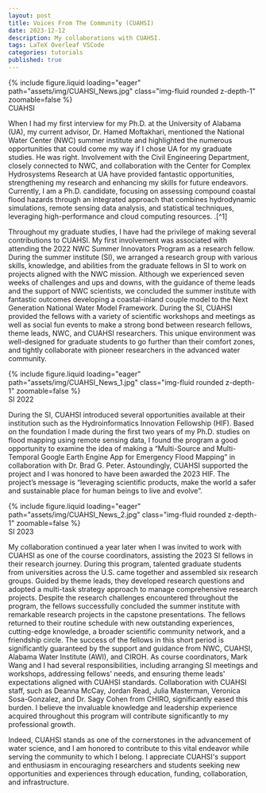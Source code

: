 ```yaml
---
layout: post
title: Voices From The Community (CUAHSI)
date: 2023-12-12
description: My collaborations with CUAHSI.
tags: LaTeX Overleaf VSCode
categories: tutorials
published: true
---
```


<div class="row mt-3">
    <div class="col-12 mt-3 mt-md-0">
        {% include figure.liquid loading="eager" path="assets/img/CUAHSI_News.jpg" class="img-fluid rounded z-depth-1" zoomable=false %}
    </div>
</div>
<div class="caption">
    CUAHSI
  
When I had my first interview for my Ph.D. at the University of Alabama (UA), my current advisor, Dr. Hamed Moftakhari, mentioned the National Water Center (NWC) summer institute and highlighted the numerous opportunities that could come my way if I chose UA for my graduate studies. He was right. Involvement with the Civil Engineering Department, closely connected to NWC, and collaboration with the Center for Complex Hydrosystems Research at UA have provided fantastic opportunities, strengthening my research and enhancing my skills for future endeavors. Currently, I am a Ph.D. candidate, focusing on assessing compound coastal flood hazards through an integrated approach that combines hydrodynamic simulations, remote sensing data analysis, and statistical techniques, leveraging high-performance and cloud computing resources. .[^1]

Throughout my graduate studies, I have had the privilege of making several contributions to CUAHSI. My first involvement was associated with attending the 2022 NWC Summer Innovators Program as a research fellow. During the summer institute (SI), we arranged a research group with various skills, knowledge, and abilities from the graduate fellows in SI to work on projects aligned with the NWC mission. Although we experienced seven weeks of challenges and ups and downs, with the guidance of theme leads and the support of NWC scientists, we concluded the summer institute with fantastic outcomes developing a coastal-inland couple model to the Next Generation National Water Model Framework. During the SI, CUAHSI provided the fellows with a variety of scientific workshops and meetings as well as social fun events to make a strong bond between research fellows, theme leads, NWC, and CUAHSI researchers. This unique environment was well-designed for graduate students to go further than their comfort zones, and tightly collaborate with pioneer researchers in the advanced water community. 

<div class="row mt-3">
    <div class="col-12 mt-3 mt-md-0">
        {% include figure.liquid loading="eager" path="assets/img/CUAHSI_News_1.jpg" class="img-fluid rounded z-depth-1" zoomable=false %}
    </div>
</div>
<div class="caption">
    SI 2022


During the SI, CUAHSI introduced several opportunities available at their institution such as the Hydroinformatics Innovation Fellowship (HIF). Based on the foundation I made during the first two years of my Ph.D. studies on flood mapping using remote sensing data, I found the program a good opportunity to examine the idea of making a “Multi-Source and Multi-Temporal Google Earth Engine App for Emergency Flood Mapping” in collaboration with Dr. Brad G. Peter. Astoundingly, CUAHSI supported the project and I was honored to have been awarded the 2023 HIF. The project’s message is “leveraging scientific products, make the world a safer and sustainable place for human beings to live and evolve”. 


<div class="row mt-3">
    <div class="col-12 mt-3 mt-md-0">
        {% include figure.liquid loading="eager" path="assets/img/CUAHSI_News_2.jpg" class="img-fluid rounded z-depth-1" zoomable=false %}
    </div>
</div>
<div class="caption">
    SI 2023

  
My collaboration continued a year later when I was invited to work with CUAHSI as one of the course coordinators, assisting the 2023 SI fellows in their research journey. During this program, talented graduate students from universities across the U.S. came together and assembled six research groups. Guided by theme leads, they developed research questions and adopted a multi-task strategy approach to manage comprehensive research projects. Despite the research challenges encountered throughout the program, the fellows successfully concluded the summer institute with remarkable research projects in the capstone presentations. The fellows returned to their routine schedule with new outstanding experiences, cutting-edge knowledge, a broader scientific community network, and a friendship circle. The success of the fellows in this short period is significantly guaranteed by the support and guidance from NWC, CUAHSI, Alabama Water Institute (AWI), and CIROH. As course coordinators, Mark Wang and I had several responsibilities, including arranging SI meetings and workshops, addressing fellows' needs, and ensuring theme leads' expectations aligned with CUAHSI standards. Collaboration with CUAHSI staff, such as Deanna McCay, Jordan Read, Julia Masterman, Veronica Sosa-Gonzalez, and Dr. Sagy Cohen from CHIRO, significantly eased this burden. I believe the invaluable knowledge and leadership experience acquired throughout this program will contribute significantly to my professional growth.


Indeed, CUAHSI stands as one of the cornerstones in the advancement of water science, and I am honored to contribute to this vital endeavor while serving the community to which I belong. I appreciate CUAHSI's support and enthusiasm in encouraging researchers and students seeking new opportunities and experiences through education, funding, collaboration, and infrastructure.
